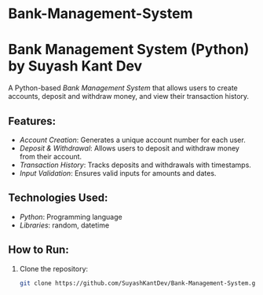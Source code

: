 # Bank-Management-System
# Bank Management System (Python) by Suyash Kant Dev

A Python-based *Bank Management System* that allows users to create accounts, deposit and withdraw money, and view their transaction history.

## Features:
- *Account Creation*: Generates a unique account number for each user.
- *Deposit & Withdrawal*: Allows users to deposit and withdraw money from their account.
- *Transaction History*: Tracks deposits and withdrawals with timestamps.
- *Input Validation*: Ensures valid inputs for amounts and dates.

## Technologies Used:
- *Python*: Programming language
- *Libraries*: random, datetime

## How to Run:
1. Clone the repository:
   ```bash
   git clone https://github.com/SuyashKantDev/Bank-Management-System.git 
